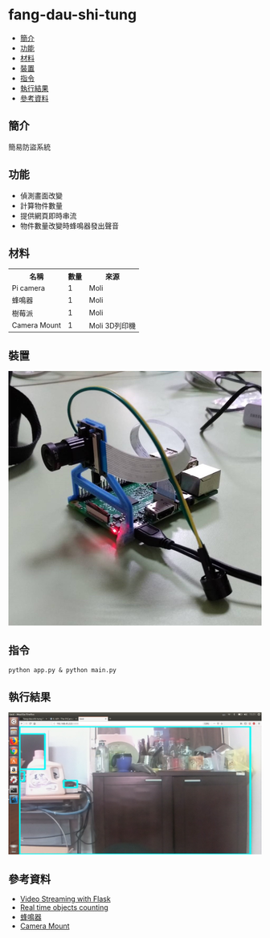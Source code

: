 # fang-dau-shi-tung

* [簡介](#intro)
* [功能](#func)
* [材料](#mat)
* [裝置](#dev)
* [指令](#comm)
* [執行結果](#res)
* [參考資料](#ref)

<h2 id = "intro"> 簡介 </h2>

簡易防盜系統

<h2 id = "func"> 功能 </h2>

* 偵測畫面改變
* 計算物件數量
* 提供網頁即時串流
* 物件數量改變時蜂鳴器發出聲音

<h2 id = "mat"> 材料 </h2>
<table><th>名稱</th><th>數量</th><th>來源</th>
  <tr><td>Pi camera</td><td>1</td><td>Moli</td></tr>
  <tr><td>蜂鳴器</td><td>1</td><td>Moli</td></tr>
  <tr><td>樹莓派</td><td>1</td><td>Moli</td></tr>
  <tr><td>Camera Mount</td><td>1</td><td>Moli 3D列印機</td></tr></table>

<h2 id = "dev"> 裝置 </h2>
<img src="https://github.com/JiaWeiHsu/fang-dau-shi-tung/blob/master/image/%E8%A3%9D%E7%BD%AE.jpg">

<h2 id = "comm"> 指令 </h2>
<pre><code>python app.py & python main.py</code></pre>

<h2 id = "res"> 執行結果 </h2>
<img src="https://github.com/JiaWeiHsu/fang-dau-shi-tung/blob/master/image/img.png">

<h2 id ="ref"> 參考資料 </h2>

* [Video Streaming with Flask][1]
* [Real time objects counting][2]
* [蜂鳴器][3]
* [Camera Mount][4]

[1]:https://blog.miguelgrinberg.com/post/video-streaming-with-flask
[2]:https://github.com/EmanuelOverflow/object-counting
[3]:https://sites.google.com/site/zsgititit/home/raspberry-shu-mei-pai/raspberry-shi-yong-fengbuzzier
[4]:https://all3dp.com/raspberry-pi-camera-cases-mounts/

